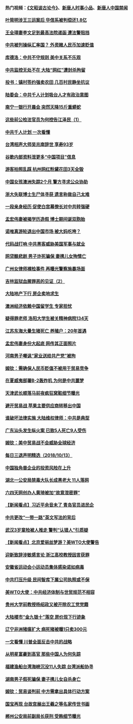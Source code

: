 #### 热门视频：[《文昭谈古论今》](https://github.com/gfw-breaker/wenzhao/blob/master/README.md?t=10151110)、[新唐人时事小品](https://github.com/gfw-breaker/ntdtv-comedy/blob/master/README.md?t=10151110)、[新唐人中国禁闻](https://github.com/gfw-breaker/ntdtv-news/blob/master/README.md?t=10151110)

#### [叶简明涉王三运案后 华信系被判偿还1.8亿](../pages/nsc413/n10784257.md?t=10151110) 

#### [王全璋妻李文足到最高法院递函 遭法警阻挡](../pages/nsc413/n10784126.md?t=10151110) 

#### [中共被列操纵汇率国？ 外资赌人民币加速贬值](../pages/nsc413/n10784164.md?t=10151110) 

#### [库德洛：中共不守规则 美中关系不乐观](../pages/nsc413/n10783682.md?t=10151110) 

#### [中共监控无处不在 大陆“网红”遭封杀拘留](../pages/nsc413/n10783783.md?t=10151110) 

#### [投书：镇村签约强卖农田 几百村民静坐抗议](../pages/nsc413/n10784016.md?t=10151110) 


#### [陆委会：中共千人计划吸台人才有政治意图](../pages/nsc413/n10783800.md?t=10151110) 

#### [南宁一银行开晨会 突然天降15斤重蟒蛇](../pages/nsc413/n10783808.md?t=10151110) 

#### [这些前公检法官员为何控告江泽民（1）](../pages/nsc413/n10781793.md?t=10151110) 

#### [中共千人计划 一次看懂](../pages/nsc413/n10783689.md?t=10151110) 

#### [台湾相声大师吴兆南辞世 享寿93岁](../pages/nsc413/n10783518.md?t=10151110) 

#### [谷歌内部资料泄更多“中国项目”信息](../pages/nsc413/n10783142.md?t=10151110) 

#### [游客拍照乱踩 杭州网红粉黛花田3天全毁](../pages/nsc413/n10783462.md?t=10151110) 

#### [中国女孩澳洲失踪2个月 警方寻求公众协助](../pages/nsc413/n10783452.md?t=10151110) 

#### [浙大失联博士生尸体寻获 遗言称做自己太难](../pages/nsc413/n10783417.md?t=10151110) 

#### [一段亲身经历 促使白宫幕僚长对中共转强硬](../pages/nsc413/n10783404.md?t=10151110) 

#### [孟宏伟妻被揭学历造假 博士期间诞双胞胎](../pages/nsc413/n10783343.md?t=10151110) 

#### [诺唯真游轮退出中国市场 被大妈吃垮？](../pages/nsc413/n10783382.md?t=10151110) 

#### [代码战打响 中共黑客威胁美国军事与就业](../pages/nsc413/n10783324.md?t=10151110) 

#### [网贷酿悲剧 男子诈死骗保 妻携儿女殉情亡](../pages/nsc413/n10783186.md?t=10151110) 

#### [广州女律师裸检事件 再曝光警察施暴场面](../pages/nsc413/n10783159.md?t=10151110) 

#### [吉林监狱血腥罪恶的见证（2）](../pages/nsc413/n10774358.md?t=10151110) 

#### [大陆地产下行 房企卖地求生](../pages/nsc413/n10782792.md?t=10151110) 

#### [澳洲经济依赖中国留学生 专家担忧](../pages/nsc413/n10783174.md?t=10151110) 

#### [疑得罪老师 洛阳大学生被关精神病院134天](../pages/nsc413/n10783132.md?t=10151110) 


#### [江苏东海大量生猪死亡 养殖户：20年首遇](../pages/nsc413/n10782803.md?t=10151110) 

#### [孟宏伟妻身份大起底 网传其正面照片](../pages/nsc413/n10782349.md?t=10151110) 

#### [河南男子嘲讽“家业送给共产党”被拘](../pages/nsc413/n10782743.md?t=10151110) 

#### [姆钦：需确保人民币贬值不被用于贸易竞争](../pages/nsc413/n10782198.md?t=10151110) 

#### [在夏威夷部署B-2轰炸机 为何是中共噩梦](../pages/nsc413/n10781674.md?t=10151110) 

#### [天津武长顺落马前夜疯狂窝赃细节曝光](../pages/nsc413/n10782275.md?t=10151110) 

#### [避开贸易战 苹果主要供应商转移出中国](../pages/nsc413/n10781823.md?t=10151110) 

#### [谁破坏法律实施 大陆维权律师：中共是典型](../pages/nsc413/n10782080.md?t=10151110) 

#### [广东汕头发生纵火案 已致5人死亡9人受伤](../pages/nsc413/n10782265.md?t=10151110) 

#### [姆钦：美中贸易战不会威胁全球经济](../pages/nsc413/n10782089.md?t=10151110) 

#### [每日三退声明精选（2018/10/13）](../pages/nsc413/n10782102.md?t=10151110) 

#### [中国独角兽企业的投资风险在上升](../pages/nsc413/n10781873.md?t=10151110) 

#### [湖北一公安局禁毒大队长成黑老大 11人落网](../pages/nsc413/n10781952.md?t=10151110) 

#### [六四天网创办人黄琦被加“故意泄密罪”](../pages/nsc413/n10781750.md?t=10151110) 

#### [【新闻看点】习近平余音未了 青岛官员进民企](../pages/nsc413/n10781547.md?t=10151110) 

#### [中共更改“一带一路”英文写法的背后](../pages/nsc413/n10781696.md?t=10151110) 

#### [武汉3岁童险被人推走 警判“认错人”引质疑](../pages/nsc413/n10781802.md?t=10151110) 

#### [【新闻看点】北京爱丽丝梦游？美WTO大使警告](../pages/nsc413/n10781549.md?t=10151110) 

#### [迎新致辞涉敏感言论 浙江高校教授因言获罪](../pages/nsc413/n10781659.md?t=10151110) 

#### [安徽省运动会小运动员集体感染诺如病毒](../pages/nsc413/n10781689.md?t=10151110) 

#### [中共打压升级 民间智库下属公司执照或不保](../pages/nsc413/n10781592.md?t=10151110) 

#### [美WTO大使：中共经济体制与世贸规范不相容](../pages/nsc413/n10781260.md?t=10151110) 

#### [贵州大学前教授杨绍政又被开除农工党党籍](../pages/nsc413/n10781460.md?t=10151110) 

#### [大陆楼市“金九银十”落空 房价现下行迹象](../pages/nsc413/n10780850.md?t=10151110) 


#### [辽宁非洲猪瘟扩大 病死猪被曝1只卖300元](../pages/nsc413/n10781018.md?t=10151110) 

#### [一文看懂  川普全面反击中共的战略](../pages/nsc413/n10780060.md?t=10151110) 

#### [从明星富豪到高官 那些中国人为何失踪](../pages/nsc413/n10780211.md?t=10151110) 

#### [福建渔船台湾海峡沉没11人失踪 台湾派船协寻](../pages/nsc413/n10781207.md?t=10151110) 

#### [湖南男子假死骗保 妻子携儿女自杀身亡](../pages/nsc413/n10781082.md?t=10151110) 

#### [姆钦：贸易谈判前 中方需拿出具体行动方案](../pages/nsc413/n10780360.md?t=10151110) 

#### [国宝再现 台故宫展出王羲之等名家传世书画](../pages/nsc413/n10780842.md?t=10151110) 

#### [郴州公安局前副局长获刑 受贿细节曝光](../pages/nsc413/n10780870.md?t=10151110) 

